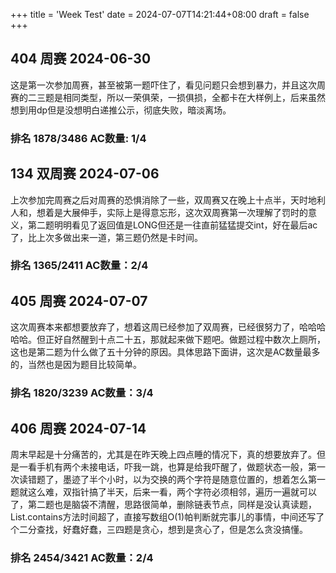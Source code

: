 +++
title = 'Week Test'
date = 2024-07-07T14:21:44+08:00
draft = false
+++
## 404 周赛 2024-06-30 
这是第一次参加周赛，甚至被第一题吓住了，看见问题只会想到暴力，并且这次周赛的二三题是相同类型，所以一荣俱荣，一损俱损，全都卡在大样例上，后来虽然想到用dp但是没想明白递推公示，彻底失败，暗淡离场。  
### 排名 1878/3486 AC数量: 1/4

## 134 双周赛 2024-07-06
上次参加完周赛之后对周赛的恐惧消除了一些，双周赛又在晚上十点半，天时地利人和，想着是大展伸手，实际上是得意忘形，这次双周赛第一次理解了罚时的意义，第二题明明看见了返回值是LONG但还是一往直前猛猛提交int，好在最后ac了，比上次多做出来一道，第三题仍然是卡时间。
### 排名 1365/2411 AC数量：2/4

## 405 周赛 2024-07-07
这次周赛本来都想要放弃了，想着这周已经参加了双周赛，已经很努力了，哈哈哈哈哈。但正好自然醒到十点二十五，那就起来做下题吧。做题过程中数次上厕所，这也是第二题为什么做了五十分钟的原因。具体思路下面讲，这次是AC数量最多的，当然也是因为题目比较简单。
### 排名 1820/3239 AC数量：3/4

## 406 周赛 2024-07-14
周末早起是十分痛苦的，尤其是在昨天晚上四点睡的情况下，真的想要放弃了。但是一看手机有两个未接电话，吓我一跳，也算是给我吓醒了，做题状态一般，第一次读错题了，墨迹了半个小时，以为交换的两个字符是随意位置的，想着怎么第一题就这么难，双指针搞了半天，后来一看，两个字符必须相邻，遍历一遍就可以了，第二题也是脑袋不清醒，思路很简单，删除链表节点，同样是没认真读题，List.contains方法时间超了，直接写数组O(1)帕判断就完事儿的事情，中间还写了个二分查找，好蠢好蠢，三四题是贪心，想到是贪心了，但是怎么贪没搞懂。
### 排名 2454/3421 AC数量：2/4